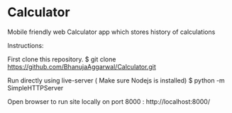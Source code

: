 # Calculator
Mobile friendly web Calculator app which stores history of calculations

Instructions:

First clone this repository. 
$ git clone https://github.com/BhanujaAggarwal/Calculator.git

Run directly using live-server ( Make sure Nodejs is installed)
$ python -m SimpleHTTPServer

Open browser to run site locally on port 8000 : http://localhost:8000/




